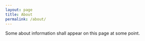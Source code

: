 ```yaml
---
layout: page
title: About 
permalink: /about/
---
```


Some about information shall appear on this page at some point.
